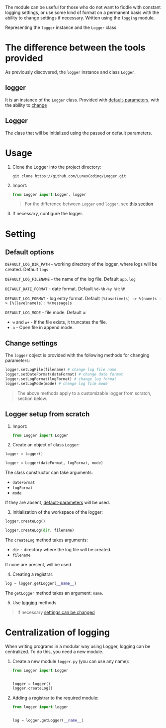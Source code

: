 The module can be useful for those who do not want to fiddle with constant logging settings, or use some kind of format on a permanent basis with the ability to change settings if necessary. Written using the `logging` module.

Representing the `logger` instance and the `Logger` class

# The difference between the tools provided

As previously discovered, the `logger` instance and class `Logger`.

## logger

It is an instance of the `Logger` class. Provided with [default-parameters](#default-options), with the ability to [change](#change-settings)

## Logger

The class that will be initialized using the passed or default parameters.

# Usage

1. Clone the Logger into the project directory:

    `git clone https://github.com/LunexCoding/Logger.git`

2. Import:

    ```python
    from Logger import Logger, logger
    ```

    > For the difference between `Logger` and `logger`, see [this section](#the-difference-between-the-tools-provided)

3. If necessary, configure the logger.

# Setting

## Default options

`DEFAULT_LOG_DIR_PATH` - working directory of the logger, where logs will be created. Default `logs`

`DEFAULT_LOG_FILENAME` - the name of the log file. Default `app.log`
    
`DEFAULT_DATE_FORMAT` - date format. Default `%d-%b-%y %H:%M`
    
`DEFAULT_LOG_FORMAT` - log entry format. Default `[%(asctime)s] -> %(name)s -> [%(levelname)s]: %(message)s`

`DEFAULT_LOG_MODE` - file mode. Default `a`:
  * `w` and `w+` - If the file exists, it truncates the file.
  * `a` - Open file in append mode.

## Change settings

The `logger` object is provided with the following methods for changing parameters:

```python
logger.setLogFile(filename) # change log file name
logger.setDateFormat(dateFormat) # change date format
logger.setLogFormat(logFormat) # change log format
logger.setLogMode(mode) # change log file mode
```

> The above methods apply to a customizable logger from scratch, section below.
 
 ## Logger setup from scratch
 
 1. Import:
 
    ```python
    from Logger import Logger
    ```
    
 2. Create an object of class `Logger`:
 
 ```python
 logger = logger()
 ```
 
 ```python
 logger = Logger(dateFormat, logFormat, mode)
 ```
 
 The class constructor can take arguments:
 * `dateFormat`
 * `logFormat`
 * `mode`
 
 If they are absent, [default-parameters](#default-options) will be used.
 
 
3. Initialization of the workspace of the logger:

```python
logger.createLog()
```

```python
logger.createLog(dir, filename)
```

The `createLog` method takes arguments:
* `dir` - directory where the log file will be created.
* `filename`

If none are present, <default values> will be used.

4. Creating a registrar:

```python
log = logger.getLogger(__name__)
```

The `getLogger` method takes an argument: `name`.

5. Use [logging](https://docs.python.org/3/library/logging.html) methods

> If necessary [settings can be changed](#change-settings)

# Centralization of logging

When writing programs in a modular way using Logger, logging can be centralized. To do this, you need a new module.

1. Create a new module `logger.py` (you can use any name):

   ```python
   from Logger import Logger


   logger = logger()
   logger.createLog()
   ```

2. Adding a registrar to the required module:

    ```python
    from logger import logger

    
    log = logger.getLogger(__name__)
    ```